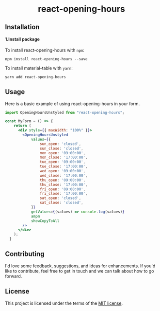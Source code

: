 <h1 align="center">react-opening-hours</h1>

## Installation

#### 1.Install package

To install react-opening-hours with `npm`:

    npm install react-opening-hours --save

To install material-table with `yarn`:

    yarn add react-opening-hours

## Usage

Here is a basic example of using react-opening-hours in your form.

```jsx
import OpeningHoursUnstyled from "react-opening-hours";

const MyForm = () => {
    return (
      <div style={{ maxWidth: "100%" }}>
        <OpeningHoursUnstyled
            values={{
                sun_open: 'closed',
                sun_close: 'closed',
                mon_open: '09:00:00',
                mon_close: '17:00:00',
                tue_open: '09:00:00',
                tue_close: '17:00:00',
                wed_open: '09:00:00',
                wed_close: '17:00:00',
                thu_open: '09:00:00',
                thu_close: '17:00:00',
                fri_open: '09:00:00',
                fri_close: '17:00:00',
                sat_open: 'closed',
                sat_close: 'closed',
            }}
            getValues={(values) => console.log(values)}
            ampm
            showCopyToAll
        />
      </div>
    );
  }
```

## Contributing

I'd love some feedback, suggestions, and ideas for enhancements. If you'd like to contribute, feel free to get in touch and we can talk about how to go forward.


## License

This project is licensed under the terms of the [MIT license](/LICENSE).